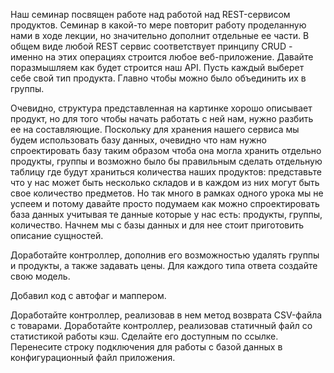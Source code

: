 ﻿Наш семинар посвящен работе над работой над REST-сервисом продуктов. 
Семинар в какой-то мере повторит работу проделанную нами в ходе лекции, но значительно дополнит отдельные ее части. 
В общем виде любой REST сервис соответствует принципу CRUD - именно на этих операциях строится любое веб-приложение. 
Давайте поразмышляем как будет строится наш API. Пусть каждый выберет себе свой тип продукта. 
Главно чтобы можно было объединить их в группы.

Очевидно, структура представленная на картинке хорошо описывает продукт, 
но для того чтобы начать работать с ней нам, нужно разбить ее на составляющие. 
Поскольку для хранения нашего сервиса мы будем использовать базу данных, очевидно что нам нужно спроектировать базу 
таким образом чтоба она могла хранить отдельно продукты, группы и возможно было бы правильным сделать отдельную 
таблицу где будут храниться количества наших продуктов: представьте что у нас может быть несколько складов и в 
каждом из них могут быть свое количество предметов. 
Но так много в рамках одного урока мы не успеем и потому давайте просто подумаем как можно спроектировать база 
данных учитывая те данные которые у нас есть: продукты, группы, количество. 
Начнем мы с базы данных и для нее стоит приготовить описание сущностей.

Доработайте контроллер, дополнив его возможностью удалять группы и продукты, 
а также задавать цены. Для каждого типа ответа создайте свою модель.

Добавил код с автофаг и маппером. 


Доработайте контроллер, реализовав в нем метод возврата CSV-файла с товарами.
Доработайте контроллер, реализовав статичный файл со статистикой работы кэш. Сделайте его доступным по ссылке.
Перенесите строку подключения для работы с базой данных в конфигурационный файл приложения.